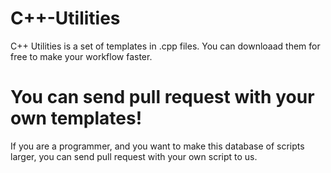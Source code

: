 # C++-Utilities

C++ Utilities is a set of templates in .cpp files. You can downloaad them for free to make your workflow faster.

# You can send pull request with your own templates!

If you are a programmer, and you want to make this database of scripts larger, you can send pull request with your own script to us.
